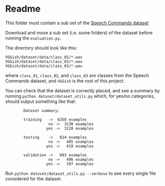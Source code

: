 # Readme
This folder must contain a sub set of the 
[Speech Commands dataset](https://storage.cloud.google.com/download.tensorflow.org/data/speech_commands_v0.02.tar.gz)

Download and move a sub set (i.e. some folders) of the dataset before running the `evaluation.py`.

The directory should look like this:

```
VGGish/dataset/data/class_01/*.wav
VGGish/dataset/data/class_02/*.wav
VGGish/dataset/data/class_03/*.wav
```

where `class_01`, `class_02`, and `class_03` are classes from the Speech Commands dataset, 
and `VGGish` is the root of this project.

You can check that the dataset is correctly placed, and see a summary
 by running `python dataset/dataset_utils.py` which, for yes/no categories, should output something like that:

```
        Dataset summary:

        training   ->  6358 examples
                   no ->  3130 examples
                  yes ->  3228 examples

        testing    ->   824 examples
                   no ->   405 examples
                  yes ->   419 examples

        validation ->   803 examples
                   no ->   406 examples
                  yes ->   397 examples

```

Run `python dataset/dataset_utils.py --verbose` to see every single file considered for the dataset.
